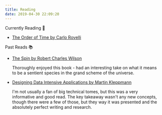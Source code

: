 ```yaml
---
title: Reading
date: 2019-04-30 22:09:20
---
```


Currently Reading 📖

- [The Order of Time by Carlo Rovelli](https://www.goodreads.com/book/show/36500398-the-order-of-time?from_choice=false&from_home_module=false&rating=3)

Past Reads 📚

- [The Spin by Robert Charles Wilson](https://www.goodreads.com/book/show/910863.Spin)
  
  Thoroughly enjoyed this book - had an interesting take on what it means to be a sentient species in the grand scheme of the universe.

- [Designing Data Intensive Applications by Martin Kleppmann](https://www.goodreads.com/book/show/23463279-designing-data-intensive-applications)

  I'm not usually a fan of big technical tomes, but this was a very informative and good read. The key takeaway wasn't any new concepts, though there were a few of those, but they way it was presented and the absolutely perfect writing and research.
